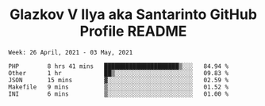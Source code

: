 <h1 align="center">Glazkov V Ilya aka Santarinto GitHub Profile README</h1>

<!--START_SECTION:waka-->
```text
Week: 26 April, 2021 - 03 May, 2021

PHP        8 hrs 41 mins   █████████████████████▒░░░   84.94 % 
Other      1 hr            ██▒░░░░░░░░░░░░░░░░░░░░░░   09.83 % 
JSON       15 mins         ▓░░░░░░░░░░░░░░░░░░░░░░░░   02.59 % 
Makefile   9 mins          ▒░░░░░░░░░░░░░░░░░░░░░░░░   01.52 % 
INI        6 mins          ▒░░░░░░░░░░░░░░░░░░░░░░░░   01.00 % 
```
<!--END_SECTION:waka-->